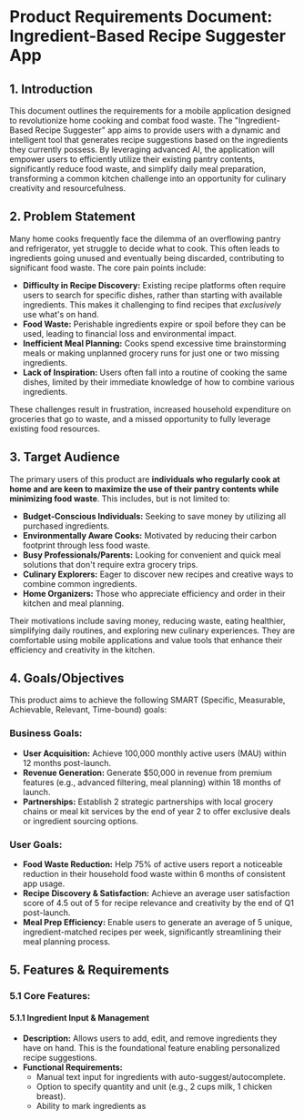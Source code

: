 # Product Requirements Document: Ingredient-Based Recipe Suggester App

## 1. Introduction

This document outlines the requirements for a mobile application designed to revolutionize home cooking and combat food waste. The "Ingredient-Based Recipe Suggester" app aims to provide users with a dynamic and intelligent tool that generates recipe suggestions based on the ingredients they currently possess. By leveraging advanced AI, the application will empower users to efficiently utilize their existing pantry contents, significantly reduce food waste, and simplify daily meal preparation, transforming a common kitchen challenge into an opportunity for culinary creativity and resourcefulness.

## 2. Problem Statement

Many home cooks frequently face the dilemma of an overflowing pantry and refrigerator, yet struggle to decide what to cook. This often leads to ingredients going unused and eventually being discarded, contributing to significant food waste. The core pain points include:

*   **Difficulty in Recipe Discovery:** Existing recipe platforms often require users to search for specific dishes, rather than starting with available ingredients. This makes it challenging to find recipes that *exclusively* use what's on hand.
*   **Food Waste:** Perishable ingredients expire or spoil before they can be used, leading to financial loss and environmental impact.
*   **Inefficient Meal Planning:** Cooks spend excessive time brainstorming meals or making unplanned grocery runs for just one or two missing ingredients.
*   **Lack of Inspiration:** Users often fall into a routine of cooking the same dishes, limited by their immediate knowledge of how to combine various ingredients.

These challenges result in frustration, increased household expenditure on groceries that go to waste, and a missed opportunity to fully leverage existing food resources.

## 3. Target Audience

The primary users of this product are **individuals who regularly cook at home and are keen to maximize the use of their pantry contents while minimizing food waste**. This includes, but is not limited to:

*   **Budget-Conscious Individuals:** Seeking to save money by utilizing all purchased ingredients.
*   **Environmentally Aware Cooks:** Motivated by reducing their carbon footprint through less food waste.
*   **Busy Professionals/Parents:** Looking for convenient and quick meal solutions that don't require extra grocery trips.
*   **Culinary Explorers:** Eager to discover new recipes and creative ways to combine common ingredients.
*   **Home Organizers:** Those who appreciate efficiency and order in their kitchen and meal planning.

Their motivations include saving money, reducing waste, eating healthier, simplifying daily routines, and exploring new culinary experiences. They are comfortable using mobile applications and value tools that enhance their efficiency and creativity in the kitchen.

## 4. Goals/Objectives

This product aims to achieve the following SMART (Specific, Measurable, Achievable, Relevant, Time-bound) goals:

### Business Goals:
*   **User Acquisition:** Achieve 100,000 monthly active users (MAU) within 12 months post-launch.
*   **Revenue Generation:** Generate $50,000 in revenue from premium features (e.g., advanced filtering, meal planning) within 18 months of launch.
*   **Partnerships:** Establish 2 strategic partnerships with local grocery chains or meal kit services by the end of year 2 to offer exclusive deals or ingredient sourcing options.

### User Goals:
*   **Food Waste Reduction:** Help 75% of active users report a noticeable reduction in their household food waste within 6 months of consistent app usage.
*   **Recipe Discovery & Satisfaction:** Achieve an average user satisfaction score of 4.5 out of 5 for recipe relevance and creativity by the end of Q1 post-launch.
*   **Meal Prep Efficiency:** Enable users to generate an average of 5 unique, ingredient-matched recipes per week, significantly streamlining their meal planning process.

## 5. Features & Requirements

### 5.1 Core Features:

#### 5.1.1 Ingredient Input & Management
*   **Description:** Allows users to add, edit, and remove ingredients they have on hand. This is the foundational feature enabling personalized recipe suggestions.
*   **Functional Requirements:**
    *   Manual text input for ingredients with auto-suggest/autocomplete.
    *   Option to specify quantity and unit (e.g., 2 cups milk, 1 chicken breast).
    *   Ability to mark ingredients as 